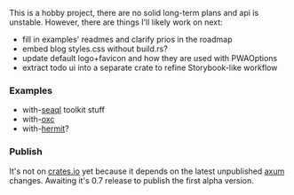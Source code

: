 This is a hobby project, there are no solid long-term plans and api is unstable. However, there are things I'll likely work on next:

- fill in examples' readmes and clarify prios in the roadmap
- embed blog styles.css without build.rs?
- update default logo+favicon and how they are used with PWAOptions
- extract todo ui into a separate crate to refine Storybook-like workflow

### Examples
+ with-[seaql](https://www.sea-ql.org/) toolkit stuff
+ with-[oxc](https://github.com/web-infra-dev/oxc)
+ with-[hermit](https://github.com/dylibso/hermit)?

### Publish
It's not on [crates.io](https://crates.io/crates/prest) yet because it depends on the latest unpublished [axum](https://github.com/tokio-rs/axum) changes. Awaiting it's 0.7 release to publish the first alpha version.
